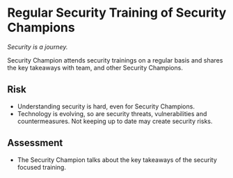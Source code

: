 # Regular Security Training of Security Champions

*Security is a journey.*

Security Champion attends security trainings on a regular basis and shares the key takeaways with team, and other Security Champions.

## Risk

- Understanding security is hard, even for Security Champions.
- Technology is evolving, so are security threats, vulnerabilities and countermeasures. Not keeping up to date may create security risks.

## Assessment

- The Security Champion talks about the key takeaways of the security focused training.
